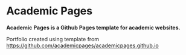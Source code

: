 # Academic Pages
**Academic Pages is a Github Pages template for academic websites.**

Portfolio created using template from https://github.com/academicpages/academicpages.github.io
